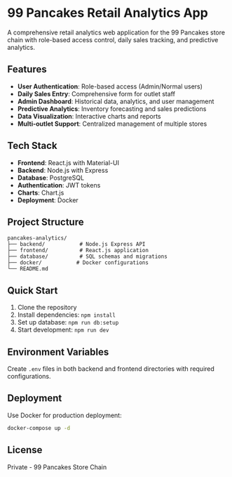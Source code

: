 # 99 Pancakes Retail Analytics App

A comprehensive retail analytics web application for the 99 Pancakes store chain with role-based access control, daily sales tracking, and predictive analytics.

## Features

- **User Authentication**: Role-based access (Admin/Normal users)
- **Daily Sales Entry**: Comprehensive form for outlet staff
- **Admin Dashboard**: Historical data, analytics, and user management
- **Predictive Analytics**: Inventory forecasting and sales predictions
- **Data Visualization**: Interactive charts and reports
- **Multi-outlet Support**: Centralized management of multiple stores

## Tech Stack

- **Frontend**: React.js with Material-UI
- **Backend**: Node.js with Express
- **Database**: PostgreSQL
- **Authentication**: JWT tokens
- **Charts**: Chart.js
- **Deployment**: Docker

## Project Structure

```
pancakes-analytics/
├── backend/           # Node.js Express API
├── frontend/          # React.js application
├── database/          # SQL schemas and migrations
├── docker/           # Docker configurations
└── README.md
```

## Quick Start

1. Clone the repository
2. Install dependencies: `npm install`
3. Set up database: `npm run db:setup`
4. Start development: `npm run dev`

## Environment Variables

Create `.env` files in both backend and frontend directories with required configurations.

## Deployment

Use Docker for production deployment:
```bash
docker-compose up -d
```

## License

Private - 99 Pancakes Store Chain
